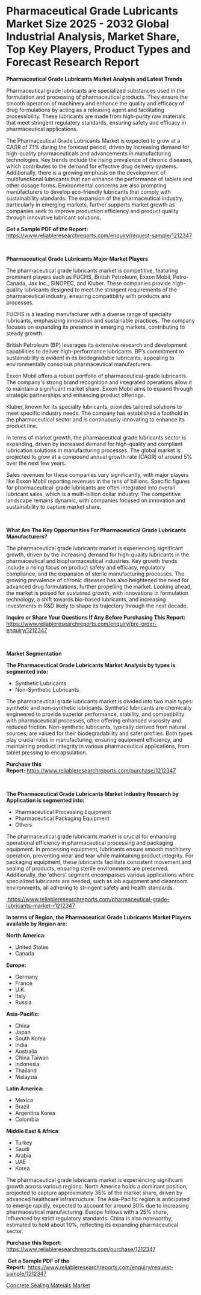 <p><h1>Pharmaceutical Grade Lubricants Market Size 2025 - 2032 Global Industrial Analysis, Market Share, Top Key Players, Product Types and Forecast Research Report</h1></p><p><strong>Pharmaceutical Grade Lubricants Market Analysis and Latest Trends</strong></p>
<p><p>Pharmaceutical grade lubricants are specialized substances used in the formulation and processing of pharmaceutical products. They ensure the smooth operation of machinery and enhance the quality and efficacy of drug formulations by acting as a releasing agent and facilitating processibility. These lubricants are made from high-purity raw materials that meet stringent regulatory standards, ensuring safety and efficacy in pharmaceutical applications.</p><p>The Pharmaceutical Grade Lubricants Market is expected to grow at a CAGR of 7.1% during the forecast period, driven by increasing demand for high-quality pharmaceuticals and advancements in manufacturing technologies. Key trends include the rising prevalence of chronic diseases, which contributes to the demand for effective drug delivery systems. Additionally, there is a growing emphasis on the development of multifunctional lubricants that can enhance the performance of tablets and other dosage forms. Environmental concerns are also prompting manufacturers to develop eco-friendly lubricants that comply with sustainability standards. The expansion of the pharmaceutical industry, particularly in emerging markets, further supports market growth as companies seek to improve production efficiency and product quality through innovative lubricant solutions.</p></p>
<p><strong>Get a Sample PDF of the Report:&nbsp;</strong> <a href="https://www.reliableresearchreports.com/enquiry/request-sample/1212347?utm_campaign=2296&utm_medium=2&utm_source=Github&utm_content=ia&utm_term=24032025&utm_id=pharmaceutical-grade-lubricants">https://www.reliableresearchreports.com/enquiry/request-sample/1212347</a></p>
<p>&nbsp;</p>
<p><strong>Pharmaceutical Grade Lubricants Major Market Players</strong></p>
<p><p>The pharmaceutical grade lubricants market is competitive, featuring prominent players such as FUCHS, British Petroleum, Exxon Mobil, Petro-Canada, Jax Inc., SINOPEC, and Kluber. These companies provide high-quality lubricants designed to meet the stringent requirements of the pharmaceutical industry, ensuring compatibility with products and processes.</p><p>FUCHS is a leading manufacturer with a diverse range of specialty lubricants, emphasizing innovation and sustainable practices. The company focuses on expanding its presence in emerging markets, contributing to steady growth.</p><p>British Petroleum (BP) leverages its extensive research and development capabilities to deliver high-performance lubricants. BP’s commitment to sustainability is evident in its biodegradable lubricants, appealing to environmentally conscious pharmaceutical manufacturers.</p><p>Exxon Mobil offers a robust portfolio of pharmaceutical-grade lubricants. The company's strong brand recognition and integrated operations allow it to maintain a significant market share. Exxon Mobil aims to expand through strategic partnerships and enhancing product offerings.</p><p>Kluber, known for its specialty lubricants, provides tailored solutions to meet specific industry needs. The company has established a foothold in the pharmaceutical sector and is continuously innovating to enhance its product line.</p><p>In terms of market growth, the pharmaceutical grade lubricants sector is expanding, driven by increased demand for high-quality and compliant lubrication solutions in manufacturing processes. The global market is projected to grow at a compound annual growth rate (CAGR) of around 5% over the next few years.</p><p>Sales revenues for these companies vary significantly, with major players like Exxon Mobil reporting revenues in the tens of billions. Specific figures for pharmaceutical-grade lubricants are often integrated into overall lubricant sales, which is a multi-billion dollar industry. The competitive landscape remains dynamic, with companies focused on innovation and sustainability to capture market share.</p></p>
<p>&nbsp;</p>
<p><strong>What Are The Key Opportunities For Pharmaceutical Grade Lubricants Manufacturers?</strong></p>
<p><p>The pharmaceutical grade lubricants market is experiencing significant growth, driven by the increasing demand for high-quality lubricants in the pharmaceutical and biopharmaceutical industries. Key growth trends include a rising focus on product safety and efficacy, regulatory compliance, and the expansion of sterile manufacturing processes. The growing prevalence of chronic diseases has also heightened the need for advanced drug formulations, further propelling the market. Looking ahead, the market is poised for sustained growth, with innovations in formulation technology, a shift towards bio-based lubricants, and increasing investments in R&D likely to shape its trajectory through the next decade.</p></p>
<p><strong>Inquire or Share Your Questions If Any Before Purchasing This Report:</strong> <a href="https://www.reliableresearchreports.com/enquiry/pre-order-enquiry/1212347?utm_campaign=2296&utm_medium=2&utm_source=Github&utm_content=ia&utm_term=24032025&utm_id=pharmaceutical-grade-lubricants">https://www.reliableresearchreports.com/enquiry/pre-order-enquiry/1212347</a></p>
<p>&nbsp;</p>
<p><strong>Market Segmentation</strong></p>
<p><strong>The Pharmaceutical Grade Lubricants Market Analysis by types is segmented into:</strong></p>
<p><ul><li>Synthetic Lubricants</li><li>Non-Synthetic Lubricants</li></ul></p>
<p><p>The pharmaceutical grade lubricants market is divided into two main types: synthetic and non-synthetic lubricants. Synthetic lubricants are chemically engineered to provide superior performance, stability, and compatibility with pharmaceutical processes, often offering enhanced viscosity and reduced friction. Non-synthetic lubricants, typically derived from natural sources, are valued for their biodegradability and safer profiles. Both types play crucial roles in manufacturing, ensuring equipment efficiency, and maintaining product integrity in various pharmaceutical applications, from tablet pressing to encapsulation.</p></p>
<p><strong>Purchase this Report:&nbsp;</strong><a href="https://www.reliableresearchreports.com/purchase/1212347?utm_campaign=2296&utm_medium=2&utm_source=Github&utm_content=ia&utm_term=24032025&utm_id=pharmaceutical-grade-lubricants">https://www.reliableresearchreports.com/purchase/1212347</a></p>
<p>&nbsp;</p>
<p><strong>The Pharmaceutical Grade Lubricants Market Industry Research by Application is segmented into:</strong></p>
<p><ul><li>Pharmaceutical Processing Equipment</li><li>Pharmaceutical Packaging Equipment</li><li>Others</li></ul></p>
<p><p>The pharmaceutical grade lubricants market is crucial for enhancing operational efficiency in pharmaceutical processing and packaging equipment. In processing equipment, lubricants ensure smooth machinery operation, preventing wear and tear while maintaining product integrity. For packaging equipment, these lubricants facilitate consistent movement and sealing of products, ensuring sterile environments are preserved. Additionally, the 'others' segment encompasses various applications where specialized lubricants are needed, such as lab equipment and cleanroom environments, all adhering to stringent safety and health standards.</p></p>
<p><a href="https://www.reliableresearchreports.com/pharmaceutical-grade-lubricants-market-r1212347?utm_campaign=2296&utm_medium=2&utm_source=Github&utm_content=ia&utm_term=24032025&utm_id=pharmaceutical-grade-lubricants">&nbsp;https://www.reliableresearchreports.com/pharmaceutical-grade-lubricants-market-r1212347</a></p>
<p><strong>In terms of Region, the Pharmaceutical Grade Lubricants Market Players available by Region are:</strong></p>
<p>
    <p> <strong> North America: </strong>
        <ul>
            <li>United States</li>
            <li>Canada</li>
        </ul>
        </p> 
    <p> <strong> Europe: </strong>
        <ul>
            <li>Germany</li>
            <li>France</li>
            <li>U.K.</li>
            <li>Italy</li>
            <li>Russia</li>
        </ul>
        </p> 
    <p> <strong> Asia-Pacific: </strong>
        <ul>
            <li>China</li>
            <li>Japan</li>
            <li>South Korea</li>
            <li>India</li>
            <li>Australia</li>
            <li>China Taiwan</li>
            <li>Indonesia</li>
            <li>Thailand</li>
            <li>Malaysia</li>
        </ul>
        </p> 
    <p> <strong> Latin America: </strong>
        <ul>
            <li>Mexico</li>
            <li>Brazil</li>
            <li>Argentina Korea</li>
            <li>Colombia</li>
        </ul>
        </p> 
    <p> <strong> Middle East & Africa: </strong>
        <ul>
            <li>Turkey</li>
            <li>Saudi</li>
            <li>Arabia</li>
            <li>UAE</li>
            <li>Korea</li>
        </ul>
    </p>
    </p>
<p><p>The pharmaceutical grade lubricants market is experiencing significant growth across various regions. North America holds a dominant position, projected to capture approximately 35% of the market share, driven by advanced healthcare infrastructure. The Asia-Pacific region is anticipated to emerge rapidly, expected to account for around 30% due to increasing pharmaceutical manufacturing. Europe follows with a 25% share, influenced by strict regulatory standards. China is also noteworthy, estimated to hold about 10%, reflecting its expanding pharmaceutical sector.</p></p>
<p><strong>Purchase this Report: </strong><a href="https://www.reliableresearchreports.com/purchase/1212347?utm_campaign=2296&utm_medium=2&utm_source=Github&utm_content=ia&utm_term=24032025&utm_id=pharmaceutical-grade-lubricants">https://www.reliableresearchreports.com/purchase/1212347</a></p>
<p>&nbsp;<strong>Get a Sample PDF of the Report:&nbsp;&nbsp;</strong><a href="https://www.reliableresearchreports.com/enquiry/request-sample/1212347?utm_campaign=2296&utm_medium=2&utm_source=Github&utm_content=ia&utm_term=24032025&utm_id=pharmaceutical-grade-lubricants">https://www.reliableresearchreports.com/enquiry/request-sample/1212347</a></p>
<p><strong></strong></p>
<p><p><a href="https://github.com/baheraennika/Market-Research-Report-List-1/blob/main/concrete-sealing-mateials-market.md?utm_campaign=2296&utm_medium=2&utm_source=Github&utm_content=ia&utm_term=24032025&utm_id=pharmaceutical-grade-lubricants">Concrete Sealing Mateials Market</a></p></p>
